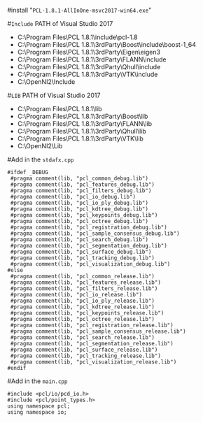 #install "`PCL-1.8.1-AllInOne-msvc2017-win64.exe`"

#`Include` PATH of Visual Studio 2017

* C:\Program Files\PCL 1.8.1\include\pcl-1.8
* C:\Program Files\PCL 1.8.1\3rdParty\Boost\include\boost-1_64
* C:\Program Files\PCL 1.8.1\3rdParty\Eigen\eigen3
* C:\Program Files\PCL 1.8.1\3rdParty\FLANN\include
* C:\Program Files\PCL 1.8.1\3rdParty\Qhull\include
* C:\Program Files\PCL 1.8.1\3rdParty\VTK\include
* C:\OpenNI2\Include

#`LIB` PATH of Visual Studio 2017

* C:\Program Files\PCL 1.8.1\lib
* C:\Program Files\PCL 1.8.1\3rdParty\Boost\lib
* C:\Program Files\PCL 1.8.1\3rdParty\FLANN\lib
* C:\Program Files\PCL 1.8.1\3rdParty\Qhull\lib
* C:\Program Files\PCL 1.8.1\3rdParty\VTK\lib
* C:\OpenNI2\Lib

#Add in the `stdafx.cpp`

````````````````````````````````````````````````````````````````````
#ifdef _DEBUG
 #pragma comment(lib, "pcl_common_debug.lib")
 #pragma comment(lib, "pcl_features_debug.lib")
 #pragma comment(lib, "pcl_filters_debug.lib")
 #pragma comment(lib, "pcl_io_debug.lib")
 #pragma comment(lib, "pcl_io_ply_debug.lib")
 #pragma comment(lib, "pcl_kdtree_debug.lib")
 #pragma comment(lib, "pcl_keypoints_debug.lib")
 #pragma comment(lib, "pcl_octree_debug.lib")
 #pragma comment(lib, "pcl_registration_debug.lib")
 #pragma comment(lib, "pcl_sample_consensus_debug.lib")
 #pragma comment(lib, "pcl_search_debug.lib")
 #pragma comment(lib, "pcl_segmentation_debug.lib")
 #pragma comment(lib, "pcl_surface_debug.lib")
 #pragma comment(lib, "pcl_tracking_debug.lib")
 #pragma comment(lib, "pcl_visualization_debug.lib")
#else
 #pragma comment(lib, "pcl_common_release.lib")
 #pragma comment(lib, "pcl_features_release.lib")
 #pragma comment(lib, "pcl_filters_release.lib")
 #pragma comment(lib, "pcl_io_release.lib")
 #pragma comment(lib, "pcl_io_ply_release.lib")
 #pragma comment(lib, "pcl_kdtree_release.lib")
 #pragma comment(lib, "pcl_keypoints_release.lib")
 #pragma comment(lib, "pcl_octree_release.lib")
 #pragma comment(lib, "pcl_registration_release.lib")
 #pragma comment(lib, "pcl_sample_consensus_release.lib")
 #pragma comment(lib, "pcl_search_release.lib")
 #pragma comment(lib, "pcl_segmentation_release.lib")
 #pragma comment(lib, "pcl_surface_release.lib")
 #pragma comment(lib, "pcl_tracking_release.lib")
 #pragma comment(lib, "pcl_visualization_release.lib")
#endif
````````````````````````````````````````````````````````````````````

#Add in the `main.cpp`

``````````````````````````````
#include <pcl/io/pcd_io.h>
#include <pcl/point_types.h>
using namespace pcl;
using namespace io;
``````````````````````````````
